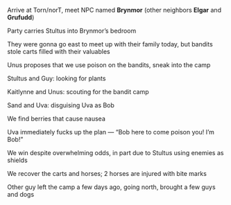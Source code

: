 Arrive at Torn/norT, meet NPC named **Brynmor** (other neighbors **Elgar** and **Grufudd**)

Party carries Stultus into Brynmor’s bedroom

They were gonna go east to meet up with their family today, but bandits stole carts filled with their valuables

  

Unus proposes that we use poison on the bandits, sneak into the camp

  

Stultus and Guy: looking for plants

Kaitlynne and Unus: scouting for the bandit camp

Sand and Uva: disguising Uva as Bob

  

We find berries that cause nausea

Uva immediately fucks up the plan — “Bob here to come poison you! I’m Bob!”

  

We win despite overwhelming odds, in part due to Stultus using enemies as shields

We recover the carts and horses; 2 horses are injured with bite marks

  

Other guy left the camp a few days ago, going north, brought a few guys and dogs